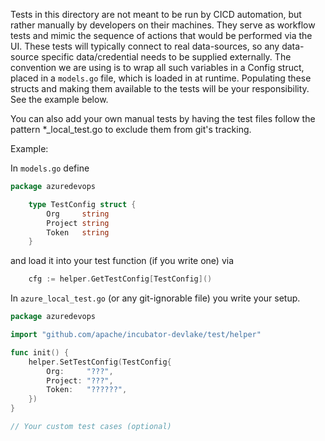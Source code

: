 Tests in this directory are not meant to be run by CICD automation, but rather manually by developers on their machines.
They serve as workflow tests and mimic the sequence of actions that would be performed via the UI. These
tests will typically connect to real data-sources, so any data-source specific data/credential needs to be supplied
externally. The convention we are using is to wrap all such variables in a Config struct, placed in a `models.go` file,
which is loaded in at runtime. Populating these structs and making them available to the tests will be your responsibility.
See the example below.

You can also add your own manual tests by having the test files follow the pattern *_local_test.go to exclude them
from git's tracking.

Example:

In `models.go` define
```go
package azuredevops

    type TestConfig struct {
        Org     string
        Project string
        Token   string
    }
```

and load it into your test function (if you write one) via
```go
    cfg := helper.GetTestConfig[TestConfig]()
```

In `azure_local_test.go` (or any git-ignorable file) you write your setup.
```go
package azuredevops

import "github.com/apache/incubator-devlake/test/helper"

func init() {
	helper.SetTestConfig(TestConfig{
		Org:     "???",
		Project: "???",
		Token:   "??????",
	})
}

// Your custom test cases (optional)
```